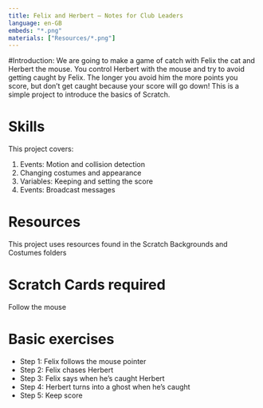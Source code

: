 ```yaml
---
title: Felix and Herbert — Notes for Club Leaders
language: en-GB
embeds: "*.png"
materials: ["Resources/*.png"]
---
```


#Introduction:
We are going to make a game of catch with Felix the cat and Herbert the mouse. You control Herbert with the mouse and try to avoid getting caught by Felix. The longer you avoid him the more points you score, but don’t get caught because your score will go down! This is a simple project to introduce the basics of Scratch.

# Skills
This project covers:

1. Events: Motion and collision detection
2. Changing costumes and appearance
3. Variables: Keeping and setting the score
4. Events: Broadcast messages

# Resources
This project uses resources found in the Scratch Backgrounds and Costumes folders

# Scratch Cards required
Follow the mouse

# Basic exercises

* Step 1: Felix follows the mouse pointer
* Step 2: Felix chases Herbert
* Step 3: Felix says when he’s caught Herbert
* Step 4: Herbert turns into a ghost when he’s caught
* Step 5: Keep score
